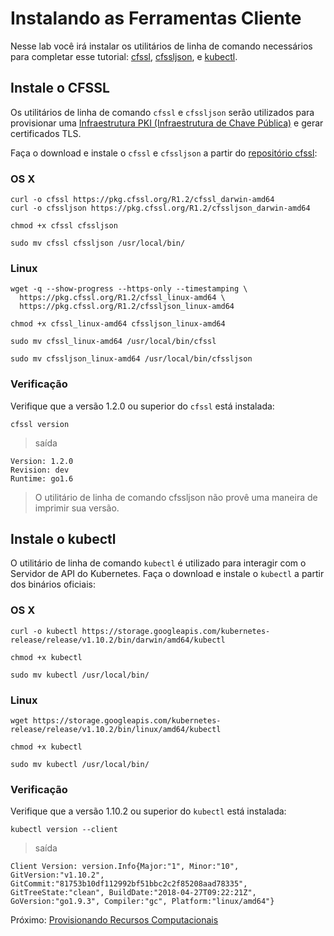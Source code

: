 # Instalando as Ferramentas Cliente

Nesse lab você irá instalar os utilitários de linha de comando necessários para completar esse tutorial: [cfssl](https://github.com/cloudflare/cfssl), [cfssljson](https://github.com/cloudflare/cfssl), e [kubectl](https://kubernetes.io/docs/tasks/tools/install-kubectl).

## Instale o CFSSL

Os utilitários de linha de comando `cfssl` e `cfssljson` serão utilizados para provisionar uma [Infraestrutura PKI (Infraestrutura de Chave Pública)](https://en.wikipedia.org/wiki/Public_key_infrastructure) e gerar certificados TLS.

Faça o download e instale o `cfssl` e `cfssljson` a partir do [repositório cfssl](https://pkg.cfssl.org):

### OS X

```
curl -o cfssl https://pkg.cfssl.org/R1.2/cfssl_darwin-amd64
curl -o cfssljson https://pkg.cfssl.org/R1.2/cfssljson_darwin-amd64
```

```
chmod +x cfssl cfssljson
```

```
sudo mv cfssl cfssljson /usr/local/bin/
```

### Linux

```
wget -q --show-progress --https-only --timestamping \
  https://pkg.cfssl.org/R1.2/cfssl_linux-amd64 \
  https://pkg.cfssl.org/R1.2/cfssljson_linux-amd64
```

```
chmod +x cfssl_linux-amd64 cfssljson_linux-amd64
```

```
sudo mv cfssl_linux-amd64 /usr/local/bin/cfssl
```

```
sudo mv cfssljson_linux-amd64 /usr/local/bin/cfssljson
```

### Verificação

Verifique que a versão 1.2.0 ou superior do `cfssl` está instalada:

```
cfssl version
```

> saída

```
Version: 1.2.0
Revision: dev
Runtime: go1.6
```

> O utilitário de linha de comando cfssljson não provê uma maneira de imprimir sua versão.

## Instale o kubectl

O utilitário de linha de comando `kubectl` é utilizado para interagir com o Servidor de API do Kubernetes. Faça o download e instale o `kubectl` a partir dos binários oficiais:

### OS X

```
curl -o kubectl https://storage.googleapis.com/kubernetes-release/release/v1.10.2/bin/darwin/amd64/kubectl
```

```
chmod +x kubectl
```

```
sudo mv kubectl /usr/local/bin/
```

### Linux

```
wget https://storage.googleapis.com/kubernetes-release/release/v1.10.2/bin/linux/amd64/kubectl
```

```
chmod +x kubectl
```

```
sudo mv kubectl /usr/local/bin/
```

### Verificação

Verifique que a versão 1.10.2 ou superior do  `kubectl` está instalada:

```
kubectl version --client
```

> saída

```
Client Version: version.Info{Major:"1", Minor:"10", GitVersion:"v1.10.2", GitCommit:"81753b10df112992bf51bbc2c2f85208aad78335", GitTreeState:"clean", BuildDate:"2018-04-27T09:22:21Z", GoVersion:"go1.9.3", Compiler:"gc", Platform:"linux/amd64"}
```

Próximo: [Provisionando Recursos Computacionais](03-recursos-computacionais.md)

